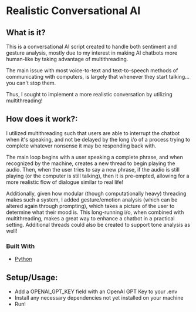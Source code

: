 # Realistic Conversational AI

## What is it?

This is a conversational AI script created to handle both sentiment and gesture
analysis, mostly due to my interest in making AI chatbots more human-like
by taking advantage of multithreading.

The main issue with most voice-to-text and text-to-speech methods of communicating with
computers, is largely that whenever they start talking... you can't stop them.

Thus, I sought to implement a more realistic conversation by utilizing multithreading!


## How does it work?:


I utilized multithreading such that users are able to interrupt the chatbot
when it's speaking, and not be delayed by the long i/o of a process trying
to complete whatever nonsense it may be responding back with.

The main loop begins with a user speaking a complete phrase, and when recognized
by the machine, creates a new thread to begin playing the audio. Then, when the
user tries to say a new phrase, if the audio is still playing (or the computer
is still talking), then it is pre-empted, allowing for a more realistic flow of
dialogue similar to real life!

Additionally, given how modular (though computationally heavy) threading makes
such a system, I added gesture/emotion analysis (which can be altered again
through prompting), which takes a picture of the user to determine what their
mood is. This long-running i/o, when combined with multithreading, makes a great
way to enhance a chatbot in a practical setting. Additional threads could also
be created to support tone analysis as well!

### Built With

* [Python](https://www.python.org/)

## Setup/Usage:
- Add a OPENAI_GPT_KEY field with an OpenAI GPT Key to your .env
- Install any necessary dependencies not yet installed on your machine
- Run!
